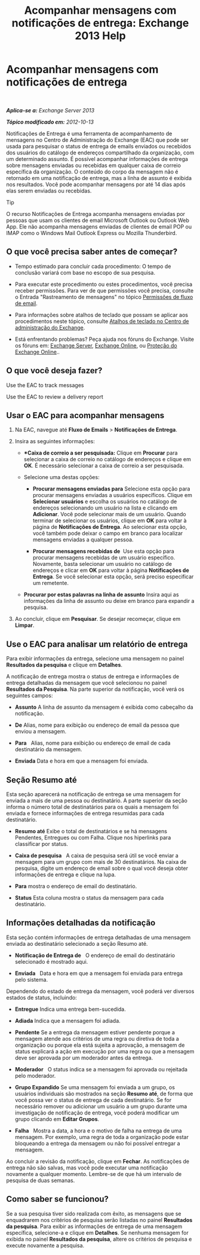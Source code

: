 ﻿---
title: 'Acompanhar mensagens com notificações de entrega: Exchange 2013 Help'
TOCTitle: Acompanhar mensagens com notificações de entrega
ms:assetid: a14e4e62-08ca-4a7b-92e1-d39fe3e0a9e5
ms:mtpsurl: https://technet.microsoft.com/pt-br/library/JJ150554(v=EXCHG.150)
ms:contentKeyID: 50484761
ms.date: 05/22/2018
mtps_version: v=EXCHG.150
ms.translationtype: MT
---

# Acompanhar mensagens com notificações de entrega

 

_**Aplica-se a:** Exchange Server 2013_

_**Tópico modificado em:** 2012-10-13_

Notificações de Entrega é uma ferramenta de acompanhamento de mensagens no Centro de Administração do Exchange (EAC) que pode ser usada para pesquisar o status de entrega de emails enviados ou recebidos dos usuários do catálogo de endereços compartilhado da organização, com um determinado assunto. É possível acompanhar informações de entrega sobre mensagens enviadas ou recebidas em qualquer caixa de correio específica da organização. O conteúdo do corpo da mensagem não é retornado em uma notificação de entrega, mas a linha de assunto é exibida nos resultados. Você pode acompanhar mensagens por até 14 dias após elas serem enviadas ou recebidas.


> [!TIP]
> O recurso Notificações de Entrega acompanha mensagens enviadas por pessoas que usam os clientes de email Microsoft Outlook ou Outlook Web App. Ele não acompanha mensagens enviadas de clientes de email POP ou IMAP como o Windows Mail Outlook Express ou Mozilla Thunderbird.



## O que você precisa saber antes de começar?

  - Tempo estimado para concluir cada procedimento: O tempo de conclusão variará com base no escopo de sua pesquisa.

  - Para executar este procedimento ou estes procedimentos, você precisa receber permissões. Para ver de que permissões você precisa, consulte o Entrada "Rastreamento de mensagens" no tópico [Permissões de fluxo de email](mail-flow-permissions-exchange-2013-help.md).

  - Para informações sobre atalhos de teclado que possam se aplicar aos procedimentos neste tópico, consulte [Atalhos de teclado no Centro de administração do Exchange](keyboard-shortcuts-in-the-exchange-admin-center-exchange-online-protection-help.md).

  - Está enfrentando problemas? Peça ajuda nos fóruns do Exchange. Visite os fóruns em: [Exchange Server](https://go.microsoft.com/fwlink/p/?linkid=60612), [Exchange Online](https://go.microsoft.com/fwlink/p/?linkid=267542), ou [Proteção do Exchange Online](https://go.microsoft.com/fwlink/p/?linkid=285351)..

## O que você deseja fazer?

Use the EAC to track messages

Use the EAC to review a delivery report

## Usar o EAC para acompanhar mensagens

1.  Na EAC, navegue até **Fluxo de Emails** \> **Notificações de Entrega**.

2.  Insira as seguintes informações:
    
      - **\*Caixa de correio a ser pesquisada:**  Clique em **Procurar** para selecionar a caixa de correio no catálogo de endereços e clique em **OK**. É necessário selecionar a caixa de correio a ser pesquisada.
    
      - Selecione uma destas opções:
        
          - **Procurar mensagens enviadas para** Selecione esta opção para procurar mensagens enviadas a usuários específicos. Clique em **Selecionar usuários** e escolha os usuários no catálogo de endereços selecionando um usuário na lista e clicando em **Adicionar**. Você pode selecionar mais de um usuário. Quando terminar de selecionar os usuários, clique em **OK** para voltar à página de **Notificações de Entrega**. Ao selecionar esta opção, você também pode deixar o campo em branco para localizar mensagens enviadas a qualquer pessoa.
        
          - **Procurar mensagens recebidas de**  Use esta opção para procurar mensagens recebidas de um usuário específico. Novamente, basta selecionar um usuário no catálogo de endereços e clicar em **OK** para voltar à página **Notificações de Entrega**. Se você selecionar esta opção, será preciso especificar um remetente.
    
      - **Procurar por estas palavras na linha de assunto** Insira aqui as informações da linha de assunto ou deixe em branco para expandir a pesquisa.

3.  Ao concluir, clique em **Pesquisar**. Se desejar recomeçar, clique em **Limpar**.

## Use o EAC para analisar um relatório de entrega

Para exibir informações da entrega, selecione uma mensagem no painel **Resultados da pesquisa** e clique em **Detalhes**.

A notificação de entrega mostra o status de entrega e informações de entrega detalhadas da mensagem que você selecionou no painel **Resultados da Pesquisa**. Na parte superior da notificação, você verá os seguintes campos:

  - **Assunto** A linha de assunto da mensagem é exibida como cabeçalho da notificação.

  - **De** Alias, nome para exibição ou endereço de email da pessoa que enviou a mensagem.

  - **Para**   Alias, nome para exibição ou endereço de email de cada destinatário da mensagem.

  - **Enviada** Data e hora em que a mensagem foi enviada.

## Seção Resumo até

Esta seção aparecerá na notificação de entrega se uma mensagem for enviada a mais de uma pessoa ou destinatário. A parte superior da seção informa o número total de destinatários para os quais a mensagem foi enviada e fornece informações de entrega resumidas para cada destinatário.

  - **Resumo até** Exibe o total de destinatários e se há mensagens Pendentes, Entregues ou com Falha. Clique nos hiperlinks para classificar por status.

  - **Caixa de pesquisa**   A caixa de pesquisa será útil se você enviar a mensagem para um grupo com mais de 30 destinatários. Na caixa de pesquisa, digite um endereço de email sobre o qual você deseja obter informações de entrega e clique na lupa.

  - **Para** mostra o endereço de email do destinatário.

  - **Status** Esta coluna mostra o status da mensagem para cada destinatário.

## Informações detalhadas da notificação

Esta seção contém informações de entrega detalhadas de uma mensagem enviada ao destinatário selecionado a seção Resumo até.

  - **Notificação de Entrega de**   O endereço de email do destinatário selecionado é mostrado aqui.

  - **Enviada**   Data e hora em que a mensagem foi enviada para entrega pelo sistema.

Dependendo do estado de entrega da mensagem, você poderá ver diversos estados de status, incluindo:

  - **Entregue** Indica uma entrega bem-sucedida.

  - **Adiada** Indica que a mensagem foi adiada.

  - **Pendente** Se a entrega da mensagem estiver pendente porque a mensagem atende aos critérios de uma regra ou diretiva de toda a organização ou porque ela está sujeita a aprovação, a mensagem de status explicará a ação em execução por uma regra ou que a mensagem deve ser aprovada por um moderador antes da entrega.

  - **Moderador**   O status indica se a mensagem foi aprovada ou rejeitada pelo moderador.

  - **Grupo Expandido** Se uma mensagem foi enviada a um grupo, os usuários individuais são mostrados na seção **Resumo até**, de forma que você possa ver o status de entrega de cada destinatário. Se for necessário remover ou adicionar um usuário a um grupo durante uma investigação de notificação de entrega, você poderá modificar um grupo clicando em **Editar Grupos**.

  - **Falha**   Mostra a data, a hora e o motivo de falha na entrega de uma mensagem. Por exemplo, uma regra de toda a organização pode estar bloqueando a entrega da mensagem ou não foi possível entregar a mensagem.

Ao concluir a revisão da notificação, clique em **Fechar**. As notificações de entrega não são salvas, mas você pode executar uma notificação novamente a qualquer momento. Lembre-se de que há um intervalo de pesquisa de duas semanas.

## Como saber se funcionou?

Se a sua pesquisa tiver sido realizada com êxito, as mensagens que se enquadrarem nos critérios de pesquisa serão listadas no painel **Resultados da pesquisa**. Para exibir as informações de entrega de uma mensagem específica, selecione-a e clique em **Detalhes**. Se nenhuma mensagem for exibida no painel **Resultados da pesquisa**, altere os critérios de pesquisa e execute novamente a pesquisa.

